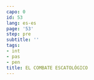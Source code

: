 ```yaml
---
capo: 0
id: 53
lang: es-es
page: '53'
step: pre
subtitle: ''
tags:
- int
- pas
- pen
title: EL COMBATE ESCATOLÓGICO
---
```

